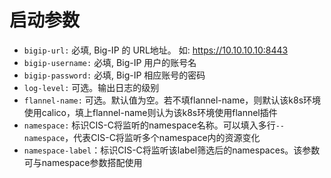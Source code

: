 # 启动参数

* `bigip-url:` 必填, Big-IP 的 URL地址。 如: https://10.10.10.10:8443
* `bigip-username:` 必填, Big-IP 用户的账号名
* `bigip-password:` 必填, Big-IP 相应账号的密码
* `log-level:` 可选。输出日志的级别
* `flannel-name:` 可选。默认值为空。若不填flannel-name，则默认该k8s环境使用calico，填上flannel-name则认为该k8s环境使用flannel插件
* `namespace:` 标识CIS-C将监听的namespace名称。可以填入多行`--namespace`，代表CIS-C将监听多个namespace内的资源变化
* `namespace-label`：标识CIS-C将监听该label筛选后的namespaces。该参数可与namespace参数搭配使用
